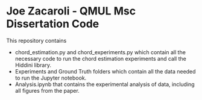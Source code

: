# Joe Zacaroli - QMUL Msc Dissertation Code

This repository contains

- chord_estimation.py and chord_experiments.py which contain all the necessary code to run the chord estimation experiments and call the Hiddini library.
- Experiments and Ground Truth folders which contain all the data needed to run the Jupyter notebook.
- Analysis.ipynb that contains the experimental analysis of data, including all figures from the paper.
